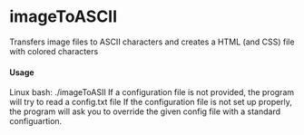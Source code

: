 # imageToASCII
Transfers image files to ASCII characters and creates a HTML (and CSS) file with colored characters

#### Usage
Linux bash: ./imageToASII <path to image> <path to config>
If a configuration file is not provided, the program will try to read a config.txt file
If the configuration file is not set up properly, the program will ask you to override the given config file with a standard configuartion.
